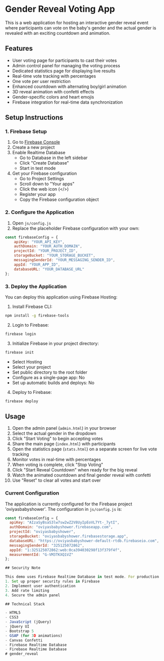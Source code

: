 # Gender Reveal Voting App

This is a web application for hosting an interactive gender reveal event where participants can vote on the baby's gender and the actual gender is revealed with an exciting countdown and animation.

## Features

- User voting page for participants to cast their votes
- Admin control panel for managing the voting process
- Dedicated statistics page for displaying live results
- Real-time vote tracking with percentages
- One vote per user restriction
- Enhanced countdown with alternating boy/girl animation
- 3D reveal animation with confetti effects
- Gender-specific colors and heart emojis
- Firebase integration for real-time data synchronization

## Setup Instructions

### 1. Firebase Setup

1. Go to [Firebase Console](https://console.firebase.google.com/)
2. Create a new project
3. Enable Realtime Database
   - Go to Database in the left sidebar
   - Click "Create Database"
   - Start in test mode
4. Get your Firebase configuration
   - Go to Project Settings
   - Scroll down to "Your apps"
   - Click the web icon (</>)
   - Register your app
   - Copy the Firebase configuration object

### 2. Configure the Application

1. Open `js/config.js`
2. Replace the placeholder Firebase configuration with your own:
```javascript
const firebaseConfig = {
    apiKey: "YOUR_API_KEY",
    authDomain: "YOUR_AUTH_DOMAIN",
    projectId: "YOUR_PROJECT_ID",
    storageBucket: "YOUR_STORAGE_BUCKET",
    messagingSenderId: "YOUR_MESSAGING_SENDER_ID",
    appId: "YOUR_APP_ID",
    databaseURL: "YOUR_DATABASE_URL"
};
```

### 3. Deploy the Application

You can deploy this application using Firebase Hosting:

1. Install Firebase CLI:
```bash
npm install -g firebase-tools
```

2. Login to Firebase:
```bash
firebase login
```

3. Initialize Firebase in your project directory:
```bash
firebase init
```
- Select Hosting
- Select your project
- Set public directory to the root folder
- Configure as a single-page app: No
- Set up automatic builds and deploys: No

4. Deploy to Firebase:
```bash
firebase deploy
```

## Usage

1. Open the admin panel (`admin.html`) in your browser
2. Select the actual gender in the dropdown
3. Click "Start Voting" to begin accepting votes
4. Share the main page (`index.html`) with participants
5. Open the statistics page (`stats.html`) on a separate screen for live vote tracking
6. Monitor votes in real-time with percentages
7. When voting is complete, click "Stop Voting"
8. Click "Start Reveal Countdown" when ready for the big reveal
9. Watch the animated countdown and final gender reveal with confetti
10. Use "Reset" to clear all votes and start over

### Current Configuration

The application is currently configured for the Firebase project 'oviyasbabyshower'. The configuration in `js/config.js` is:

```javascript
const firebaseConfig = {
  apiKey: "AIzaSyBsaS3lw7sw2wZ2V8UyIpEoVL7Yt-_7ytI",
  authDomain: "oviyasbabyshower.firebaseapp.com",
  projectId: "oviyasbabyshower",
  storageBucket: "oviyasbabyshower.firebasestorage.app",
  databaseURL: "https://oviyasbabyshower-default-rtdb.firebaseio.com",
  messagingSenderId: "325125072862",
  appId: "1:325125072862:web:0ca394030298f13f379f4f",
  measurementId: "G-VM3TKXQ1VZ"
};

## Security Note

This demo uses Firebase Realtime Database in test mode. For production use, you should:
1. Set up proper security rules in Firebase
2. Implement user authentication
3. Add rate limiting
4. Secure the admin panel

## Technical Stack

- HTML5
- CSS3
- JavaScript (jQuery)
- jQuery UI
- Bootstrap 5
- GSAP (for 3D animations)
- Canvas Confetti
- Firebase Realtime Database
- Firebase Realtime Database
# gender_reveal
